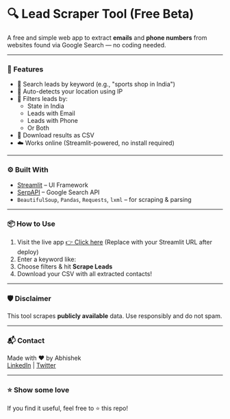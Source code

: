 # 🔍 Lead Scraper Tool (Free Beta)

A free and simple web app to extract **emails** and **phone numbers** from websites found via Google Search — no coding needed.

---

### 🚀 Features

- 🔎 Search leads by keyword (e.g., "sports shop in India")
- 📍 Auto-detects your location using IP
- 🧠 Filters leads by:
  - State in India
  - Leads with Email
  - Leads with Phone
  - Or Both
- 📄 Download results as CSV
- ☁️ Works online (Streamlit-powered, no install required)

---

### ⚙️ Built With

- [Streamlit](https://streamlit.io/) – UI Framework
- [SerpAPI](https://serpapi.com/) – Google Search API
- `BeautifulSoup`, `Pandas`, `Requests`, `lxml` – for scraping & parsing

---

### 📦 How to Use

1. Visit the live app [👉 Click here](#) (Replace with your Streamlit URL after deploy)
2. Enter a keyword like:
3. Choose filters & hit **Scrape Leads**
4. Download your CSV with all extracted contacts!

---

### 🛡️ Disclaimer

This tool scrapes **publicly available** data. Use responsibly and do not spam.

---

### 📬 Contact

Made with ❤️ by Abhishek  
[LinkedIn](https://linkedin.com/in/yourprofile) | [Twitter](https://twitter.com/yourprofile)

---

### ⭐️ Show some love

If you find it useful, feel free to ⭐️ this repo!
